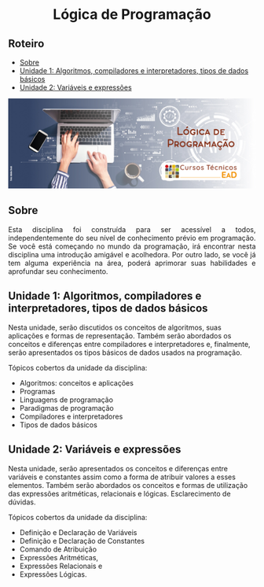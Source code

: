 <h1 align="center">
  Lógica de Programação
</h1>

## Roteiro

- [Sobre](#sobre)
- [Unidade 1: Algoritmos, compiladores e interpretadores, tipos de dados básicos](#unidade-1-algoritmos-compiladores-e-interpretadores-tipos-de-dados-básicos)
- [Unidade 2: Variáveis e expressões](#unidade-2-variáveis-e-expressões)

<p>
  <img src="./.github/Banner Lógica de Programação.jpg" alt="Banner Lógica de Programação" />
</p>

## Sobre

<p align="justify">
  Esta disciplina foi construída para ser acessível a todos, independentemente do seu nível de conhecimento prévio em programação. Se você está começando no mundo da programação, irá encontrar nesta disciplina uma introdução amigável e acolhedora. Por outro lado, se você já tem alguma experiência na área, poderá aprimorar suas habilidades e aprofundar seu conhecimento.
</p>

## Unidade 1: Algoritmos, compiladores e interpretadores, tipos de dados básicos

Nesta unidade, serão discutidos os conceitos de algoritmos, suas aplicações e formas de representação. Também serão abordados os conceitos e diferenças entre compiladores e interpretadores e, finalmente, serão apresentados os tipos básicos de dados usados na programação.

Tópicos cobertos da unidade da disciplina:

- Algoritmos: conceitos e aplicações
- Programas
- Linguagens de programação
- Paradigmas de programação
- Compiladores e interpretadores
- Tipos de dados básicos

## Unidade 2: Variáveis e expressões

Nesta unidade, serão apresentados os conceitos e diferenças entre variáveis e constantes assim como a forma de atribuir valores a esses elementos. Também serão abordados os conceitos e formas de utilização das expressões aritméticas, relacionais e lógicas. Esclarecimento de dúvidas.

Tópicos cobertos da unidade da disciplina:

- Definição e Declaração de Variáveis
- Definição e Declaração de Constantes
- Comando de Atribuição
- Expressões Aritméticas,
- Expressões Relacionais e
- Expressões Lógicas.
